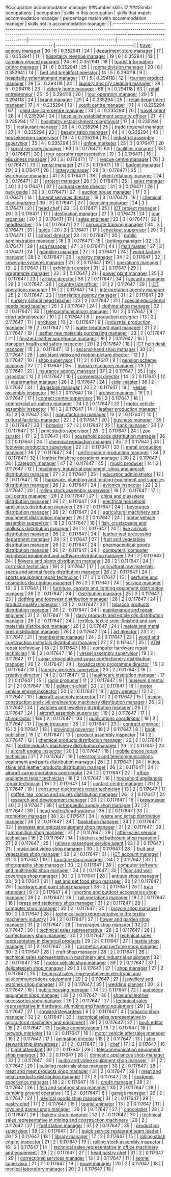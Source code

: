 #Occupation accommodation manager
##Number skills 17
###Similar occupations:
| occupation                                                                                                                                                        |   skills in this occupation |   skills that match accommodation manager |   percentage match with accommodation manager |   skills not in accommodation manager |
|:------------------------------------------------------------------------------------------------------------------------------------------------------------------|----------------------------:|------------------------------------------:|----------------------------------------------:|--------------------------------------:|
| [travel agency manager](travel_agency_manager.md)                                                                                                                 |                          30 |                                         6 |                                      0.352941 |                                    24 |
| [department store manager](department_store_manager.md)                                                                                                           |                          17 |                                         6 |                                      0.352941 |                                    11 |
| [hospitality revenue manager](hospitality_revenue_manager.md)                                                                                                     |                          19 |                                         6 |                                      0.352941 |                                    13 |
| [camping ground manager](camping_ground_manager.md)                                                                                                               |                          24 |                                         6 |                                      0.352941 |                                    18 |
| [tourist information centre manager](tourist_information_centre_manager.md)                                                                                       |                          31 |                                         6 |                                      0.352941 |                                    25 |
| [rooms division manager](rooms_division_manager.md)                                                                                                               |                          20 |                                         6 |                                      0.352941 |                                    14 |
| [bed and breakfast operator](bed_and_breakfast_operator.md)                                                                                                       |                          14 |                                         5 |                                      0.294118 |                                     9 |
| [hospitality entertainment manager](hospitality_entertainment_manager.md)                                                                                         |                          17 |                                         5 |                                      0.294118 |                                    12 |
| [tourism product manager](tourism_product_manager.md)                                                                                                             |                          29 |                                         5 |                                      0.294118 |                                    24 |
| [laundry and dry cleaning manager](laundry_and_dry_cleaning_manager.md)                                                                                           |                          28 |                                         5 |                                      0.294118 |                                    23 |
| [elderly home manager](elderly_home_manager.md)                                                                                                                   |                          68 |                                         5 |                                      0.294118 |                                    63 |
| [retail entrepreneur](retail_entrepreneur.md)                                                                                                                     |                          25 |                                         5 |                                      0.294118 |                                    20 |
| [tour operators manager](tour_operators_manager.md)                                                                                                               |                          29 |                                         5 |                                      0.294118 |                                    24 |
| [brand manager](brand_manager.md)                                                                                                                                 |                          29 |                                         4 |                                      0.235294 |                                    25 |
| [retail department manager](retail_department_manager.md)                                                                                                         |                          17 |                                         4 |                                      0.235294 |                                    13 |
| [youth centre manager](youth_centre_manager.md)                                                                                                                   |                          71 |                                         4 |                                      0.235294 |                                    67 |
| [child day care centre manager](child_day_care_centre_manager.md)                                                                                                 |                          74 |                                         4 |                                      0.235294 |                                    70 |
| [travel agent](travel_agent.md)                                                                                                                                   |                          28 |                                         4 |                                      0.235294 |                                    24 |
| [hospitality establishment security officer](hospitality_establishment_security_officer.md)                                                                       |                          21 |                                         4 |                                      0.235294 |                                    17 |
| [hospitality establishment receptionist](hospitality_establishment_receptionist.md)                                                                               |                          17 |                                         4 |                                      0.235294 |                                    13 |
| [restaurant manager](restaurant_manager.md)                                                                                                                       |                          29 |                                         4 |                                      0.235294 |                                    25 |
| [trade regional manager](trade_regional_manager.md)                                                                                                               |                          27 |                                         4 |                                      0.235294 |                                    23 |
| [beauty salon manager](beauty_salon_manager.md)                                                                                                                   |                          44 |                                         4 |                                      0.235294 |                                    40 |
| [housekeeping supervisor](housekeeping_supervisor.md)                                                                                                             |                          19 |                                         4 |                                      0.235294 |                                    15 |
| [industrial assembly supervisor](industrial_assembly_supervisor.md)                                                                                               |                          35 |                                         4 |                                      0.235294 |                                    31 |
| [online marketer](online_marketer.md)                                                                                                                             |                          23 |                                         3 |                                      0.176471 |                                    20 |
| [social services manager](social_services_manager.md)                                                                                                             |                          63 |                                         3 |                                      0.176471 |                                    60 |
| [facilities manager](facilities_manager.md)                                                                                                                       |                          33 |                                         3 |                                      0.176471 |                                    30 |
| [tour operator representative](tour_operator_representative.md)                                                                                                   |                          19 |                                         3 |                                      0.176471 |                                    16 |
| [eBusiness manager](eBusiness_manager.md)                                                                                                                         |                          20 |                                         3 |                                      0.176471 |                                    17 |
| [rescue centre manager](rescue_centre_manager.md)                                                                                                                 |                          76 |                                         3 |                                      0.176471 |                                    73 |
| [rental manager](rental_manager.md)                                                                                                                               |                          21 |                                         3 |                                      0.176471 |                                    18 |
| [budget manager](budget_manager.md)                                                                                                                               |                          29 |                                         3 |                                      0.176471 |                                    26 |
| [lottery manager](lottery_manager.md)                                                                                                                             |                          28 |                                         3 |                                      0.176471 |                                    25 |
| [warehouse manager](warehouse_manager.md)                                                                                                                         |                          41 |                                         3 |                                      0.176471 |                                    38 |
| [client relations manager](client_relations_manager.md)                                                                                                           |                          24 |                                         3 |                                      0.176471 |                                    21 |
| [project manager](project_manager.md)                                                                                                                             |                          28 |                                         3 |                                      0.176471 |                                    25 |
| [sales manager](sales_manager.md)                                                                                                                                 |                          40 |                                         3 |                                      0.176471 |                                    37 |
| [cultural centre director](cultural_centre_director.md)                                                                                                           |                          31 |                                         3 |                                      0.176471 |                                    28 |
| [park guide](park_guide.md)                                                                                                                                       |                          30 |                                         3 |                                      0.176471 |                                    27 |
| [auction house manager](auction_house_manager.md)                                                                                                                 |                          17 |                                         3 |                                      0.176471 |                                    14 |
| [funeral services director](funeral_services_director.md)                                                                                                         |                          19 |                                         3 |                                      0.176471 |                                    16 |
| [chemical plant manager](chemical_plant_manager.md)                                                                                                               |                          30 |                                         3 |                                      0.176471 |                                    27 |
| [licensing manager](licensing_manager.md)                                                                                                                         |                          24 |                                         3 |                                      0.176471 |                                    21 |
| [head chef](head_chef.md)                                                                                                                                         |                          28 |                                         3 |                                      0.176471 |                                    25 |
| [ICT project manager](ICT_project_manager.md)                                                                                                                     |                          20 |                                         3 |                                      0.176471 |                                    17 |
| [destination manager](destination_manager.md)                                                                                                                     |                          27 |                                         3 |                                      0.176471 |                                    24 |
| [tour organiser](tour_organiser.md)                                                                                                                               |                          20 |                                         3 |                                      0.176471 |                                    17 |
| [sales engineer](sales_engineer.md)                                                                                                                               |                          23 |                                         3 |                                      0.176471 |                                    20 |
| [headteacher](headteacher.md)                                                                                                                                     |                          25 |                                         3 |                                      0.176471 |                                    22 |
| [corporate training manager](corporate_training_manager.md)                                                                                                       |                          34 |                                         3 |                                      0.176471 |                                    31 |
| [guide](guide.md)                                                                                                                                                 |                          20 |                                         3 |                                      0.176471 |                                    17 |
| [checkout supervisor](checkout_supervisor.md)                                                                                                                     |                          20 |                                         3 |                                      0.176471 |                                    17 |
| [airport director](airport_director.md)                                                                                                                           |                          23 |                                         3 |                                      0.176471 |                                    20 |
| [public administration manager](public_administration_manager.md)                                                                                                 |                          18 |                                         3 |                                      0.176471 |                                    15 |
| [betting manager](betting_manager.md)                                                                                                                             |                          32 |                                         3 |                                      0.176471 |                                    29 |
| [spa manager](spa_manager.md)                                                                                                                                     |                          47 |                                         3 |                                      0.176471 |                                    44 |
| [malt master](malt_master.md)                                                                                                                                     |                          27 |                                         3 |                                      0.176471 |                                    24 |
| [gambling manager](gambling_manager.md)                                                                                                                           |                          27 |                                         3 |                                      0.176471 |                                    24 |
| [wood factory manager](wood_factory_manager.md)                                                                                                                   |                          28 |                                         2 |                                      0.117647 |                                    26 |
| [energy manager](energy_manager.md)                                                                                                                               |                          34 |                                         2 |                                      0.117647 |                                    32 |
| [sewerage systems manager](sewerage_systems_manager.md)                                                                                                           |                          21 |                                         2 |                                      0.117647 |                                    19 |
| [operations manager](operations_manager.md)                                                                                                                       |                          13 |                                         2 |                                      0.117647 |                                    11 |
| [exhibition curator](exhibition_curator.md)                                                                                                                       |                          31 |                                         2 |                                      0.117647 |                                    29 |
| [programme manager](programme_manager.md)                                                                                                                         |                          23 |                                         2 |                                      0.117647 |                                    21 |
| [power plant manager](power_plant_manager.md)                                                                                                                     |                          25 |                                         2 |                                      0.117647 |                                    23 |
| [artistic director](artistic_director.md)                                                                                                                         |                          36 |                                         2 |                                      0.117647 |                                    34 |
| [security manager](security_manager.md)                                                                                                                           |                          28 |                                         2 |                                      0.117647 |                                    26 |
| [countryside officer](countryside_officer.md)                                                                                                                     |                          31 |                                         2 |                                      0.117647 |                                    29 |
| [ICT operations manager](ICT_operations_manager.md)                                                                                                               |                          16 |                                         2 |                                      0.117647 |                                    14 |
| [interpretation agency manager](interpretation_agency_manager.md)                                                                                                 |                          25 |                                         2 |                                      0.117647 |                                    23 |
| [translation agency manager](translation_agency_manager.md)                                                                                                       |                          31 |                                         2 |                                      0.117647 |                                    29 |
| [nursery school head teacher](nursery_school_head_teacher.md)                                                                                                     |                          23 |                                         2 |                                      0.117647 |                                    21 |
| [special educational needs head teacher](special_educational_needs_head_teacher.md)                                                                               |                          26 |                                         2 |                                      0.117647 |                                    24 |
| [clothing shop manager](clothing_shop_manager.md)                                                                                                                 |                          32 |                                         2 |                                      0.117647 |                                    30 |
| [telecommunications manager](telecommunications_manager.md)                                                                                                       |                          10 |                                         2 |                                      0.117647 |                                     8 |
| [court administrator](court_administrator.md)                                                                                                                     |                          10 |                                         2 |                                      0.117647 |                                     8 |
| [production designer](production_designer.md)                                                                                                                     |                          13 |                                         2 |                                      0.117647 |                                    11 |
| [producer](producer.md)                                                                                                                                           |                          10 |                                         2 |                                      0.117647 |                                     8 |
| [industrial production manager](industrial_production_manager.md)                                                                                                 |                          19 |                                         2 |                                      0.117647 |                                    17 |
| [water treatment plant manager](water_treatment_plant_manager.md)                                                                                                 |                          21 |                                         2 |                                      0.117647 |                                    19 |
| [leather raw materials purchasing manager](leather_raw_materials_purchasing_manager.md)                                                                           |                          23 |                                         2 |                                      0.117647 |                                    21 |
| [finished leather warehouse manager](finished_leather_warehouse_manager.md)                                                                                       |                          18 |                                         2 |                                      0.117647 |                                    16 |
| [transport health and safety inspector](transport_health_and_safety_inspector.md)                                                                                 |                          20 |                                         2 |                                      0.117647 |                                    18 |
| [ICT help desk manager](ICT_help_desk_manager.md)                                                                                                                 |                          15 |                                         2 |                                      0.117647 |                                    13 |
| [second-hand shop manager](second-hand_shop_manager.md)                                                                                                           |                          30 |                                         2 |                                      0.117647 |                                    28 |
| [assistant video and motion picture director](assistant_video_and_motion_picture_director.md)                                                                     |                          12 |                                         2 |                                      0.117647 |                                    10 |
| [shop supervisor](shop_supervisor.md)                                                                                                                             |                          11 |                                         2 |                                      0.117647 |                                     9 |
| [pension scheme manager](pension_scheme_manager.md)                                                                                                               |                          27 |                                         2 |                                      0.117647 |                                    25 |
| [human resources manager](human_resources_manager.md)                                                                                                             |                          23 |                                         2 |                                      0.117647 |                                    21 |
| [insurance agency manager](insurance_agency_manager.md)                                                                                                           |                          37 |                                         2 |                                      0.117647 |                                    35 |
| [tax inspector](tax_inspector.md)                                                                                                                                 |                          12 |                                         2 |                                      0.117647 |                                    10 |
| [commercial director](commercial_director.md)                                                                                                                     |                          14 |                                         2 |                                      0.117647 |                                    12 |
| [supermarket manager](supermarket_manager.md)                                                                                                                     |                          26 |                                         2 |                                      0.117647 |                                    24 |
| [cider master](cider_master.md)                                                                                                                                   |                          36 |                                         2 |                                      0.117647 |                                    34 |
| [drugstore manager](drugstore_manager.md)                                                                                                                         |                          20 |                                         2 |                                      0.117647 |                                    18 |
| [vessel assembly inspector](vessel_assembly_inspector.md)                                                                                                         |                          16 |                                         2 |                                      0.117647 |                                    14 |
| [archive manager](archive_manager.md)                                                                                                                             |                          19 |                                         2 |                                      0.117647 |                                    17 |
| [contact centre supervisor](contact_centre_supervisor.md)                                                                                                         |                          18 |                                         2 |                                      0.117647 |                                    16 |
| [commercial art gallery manager](commercial_art_gallery_manager.md)                                                                                               |                          24 |                                         2 |                                      0.117647 |                                    22 |
| [motor vehicle assembly inspector](motor_vehicle_assembly_inspector.md)                                                                                           |                          16 |                                         2 |                                      0.117647 |                                    14 |
| [leather production manager](leather_production_manager.md)                                                                                                       |                          35 |                                         2 |                                      0.117647 |                                    33 |
| [manufacturing manager](manufacturing_manager.md)                                                                                                                 |                          12 |                                         2 |                                      0.117647 |                                    10 |
| [cultural facilities manager](cultural_facilities_manager.md)                                                                                                     |                          22 |                                         2 |                                      0.117647 |                                    20 |
| [business manager](business_manager.md)                                                                                                                           |                          35 |                                         2 |                                      0.117647 |                                    33 |
| [botanist](botanist.md)                                                                                                                                           |                          27 |                                         2 |                                      0.117647 |                                    25 |
| [bank manager](bank_manager.md)                                                                                                                                   |                          33 |                                         2 |                                      0.117647 |                                    31 |
| [print studio supervisor](print_studio_supervisor.md)                                                                                                             |                          26 |                                         2 |                                      0.117647 |                                    24 |
| [zoo curator](zoo_curator.md)                                                                                                                                     |                          47 |                                         2 |                                      0.117647 |                                    45 |
| [household goods distribution manager](household_goods_distribution_manager.md)                                                                                   |                          26 |                                         2 |                                      0.117647 |                                    24 |
| [chemical production manager](chemical_production_manager.md)                                                                                                     |                          35 |                                         2 |                                      0.117647 |                                    33 |
| [footwear production supervisor](footwear_production_supervisor.md)                                                                                               |                          22 |                                         2 |                                      0.117647 |                                    20 |
| [metal production manager](metal_production_manager.md)                                                                                                           |                          26 |                                         2 |                                      0.117647 |                                    24 |
| [performance production manager](performance_production_manager.md)                                                                                               |                          34 |                                         2 |                                      0.117647 |                                    32 |
| [leather finishing operations manager](leather_finishing_operations_manager.md)                                                                                   |                          30 |                                         2 |                                      0.117647 |                                    28 |
| [category manager](category_manager.md)                                                                                                                           |                          47 |                                         2 |                                      0.117647 |                                    45 |
| [music producer](music_producer.md)                                                                                                                               |                          14 |                                         2 |                                      0.117647 |                                    12 |
| [machinery, industrial equipment, ships and aircraft distribution manager](machinery,_industrial_equipment,_ships_and_aircraft_distribution_manager.md)           |                          27 |                                         2 |                                      0.117647 |                                    25 |
| [education administrator](education_administrator.md)                                                                                                             |                          12 |                                         2 |                                      0.117647 |                                    10 |
| [hardware, plumbing and heating equipment and supplies distribution manager](hardware,_plumbing_and_heating_equipment_and_supplies_distribution_manager.md)       |                          26 |                                         2 |                                      0.117647 |                                    24 |
| [avionics inspector](avionics_inspector.md)                                                                                                                       |                          22 |                                         2 |                                      0.117647 |                                    20 |
| [rolling stock assembly supervisor](rolling_stock_assembly_supervisor.md)                                                                                         |                          19 |                                         2 |                                      0.117647 |                                    17 |
| [call centre manager](call_centre_manager.md)                                                                                                                     |                          29 |                                         2 |                                      0.117647 |                                    27 |
| [china and glassware distribution manager](china_and_glassware_distribution_manager.md)                                                                           |                          26 |                                         2 |                                      0.117647 |                                    24 |
| [electrical household appliances distribution manager](electrical_household_appliances_distribution_manager.md)                                                   |                          26 |                                         2 |                                      0.117647 |                                    24 |
| [beverages distribution manager](beverages_distribution_manager.md)                                                                                               |                          26 |                                         2 |                                      0.117647 |                                    24 |
| [agricultural machinery and equipment distribution manager](agricultural_machinery_and_equipment_distribution_manager.md)                                         |                          26 |                                         2 |                                      0.117647 |                                    24 |
| [motor vehicle assembly supervisor](motor_vehicle_assembly_supervisor.md)                                                                                         |                          18 |                                         2 |                                      0.117647 |                                    16 |
| [fish, crustaceans and molluscs distribution manager](fish,_crustaceans_and_molluscs_distribution_manager.md)                                                     |                          26 |                                         2 |                                      0.117647 |                                    24 |
| [live animals distribution manager](live_animals_distribution_manager.md)                                                                                         |                          26 |                                         2 |                                      0.117647 |                                    24 |
| [leather wet processing department manager](leather_wet_processing_department_manager.md)                                                                         |                          29 |                                         2 |                                      0.117647 |                                    27 |
| [fruit and vegetables distribution manager](fruit_and_vegetables_distribution_manager.md)                                                                         |                          26 |                                         2 |                                      0.117647 |                                    24 |
| [pharmaceutical goods distribution manager](pharmaceutical_goods_distribution_manager.md)                                                                         |                          26 |                                         2 |                                      0.117647 |                                    24 |
| [computers, computer peripheral equipment and software distribution manager](computers,_computer_peripheral_equipment_and_software_distribution_manager.md)       |                          26 |                                         2 |                                      0.117647 |                                    24 |
| [flowers and plants distribution manager](flowers_and_plants_distribution_manager.md)                                                                             |                          26 |                                         2 |                                      0.117647 |                                    24 |
| [corrosion technician](corrosion_technician.md)                                                                                                                   |                          19 |                                         2 |                                      0.117647 |                                    17 |
| [agricultural raw materials, seeds and animal feeds distribution manager](agricultural_raw_materials,_seeds_and_animal_feeds_distribution_manager.md)             |                          26 |                                         2 |                                      0.117647 |                                    24 |
| [sports equipment repair technician](sports_equipment_repair_technician.md)                                                                                       |                          17 |                                         2 |                                      0.117647 |                                    15 |
| [perfume and cosmetics distribution manager](perfume_and_cosmetics_distribution_manager.md)                                                                       |                          26 |                                         2 |                                      0.117647 |                                    24 |
| [service manager](service_manager.md)                                                                                                                             |                          13 |                                         2 |                                      0.117647 |                                    11 |
| [furniture, carpets and lighting equipment distribution manager](furniture,_carpets_and_lighting_equipment_distribution_manager.md)                               |                          26 |                                         2 |                                      0.117647 |                                    24 |
| [distribution manager](distribution_manager.md)                                                                                                                   |                          25 |                                         2 |                                      0.117647 |                                    23 |
| [clothing and footwear distribution manager](clothing_and_footwear_distribution_manager.md)                                                                       |                          26 |                                         2 |                                      0.117647 |                                    24 |
| [product quality inspector](product_quality_inspector.md)                                                                                                         |                          22 |                                         2 |                                      0.117647 |                                    20 |
| [tobacco products distribution manager](tobacco_products_distribution_manager.md)                                                                                 |                          26 |                                         2 |                                      0.117647 |                                    24 |
| [maintenance and repair engineer](maintenance_and_repair_engineer.md)                                                                                             |                          21 |                                         2 |                                      0.117647 |                                    19 |
| [dairy products and edible oils distribution manager](dairy_products_and_edible_oils_distribution_manager.md)                                                     |                          26 |                                         2 |                                      0.117647 |                                    24 |
| [textiles, textile semi-finished and raw materials distribution manager](textiles,_textile_semi-finished_and_raw_materials_distribution_manager.md)               |                          26 |                                         2 |                                      0.117647 |                                    24 |
| [metals and metal ores distribution manager](metals_and_metal_ores_distribution_manager.md)                                                                       |                          26 |                                         2 |                                      0.117647 |                                    24 |
| [art director](art_director.md)                                                                                                                                   |                          23 |                                         2 |                                      0.117647 |                                    21 |
| [membership manager](membership_manager.md)                                                                                                                       |                          24 |                                         2 |                                      0.117647 |                                    22 |
| [wood and construction materials distribution manager](wood_and_construction_materials_distribution_manager.md)                                                   |                          27 |                                         2 |                                      0.117647 |                                    25 |
| [ATM repair technician](ATM_repair_technician.md)                                                                                                                 |                          18 |                                         2 |                                      0.117647 |                                    16 |
| [computer hardware repair technician](computer_hardware_repair_technician.md)                                                                                     |                          18 |                                         2 |                                      0.117647 |                                    16 |
| [vessel assembly supervisor](vessel_assembly_supervisor.md)                                                                                                       |                          19 |                                         2 |                                      0.117647 |                                    17 |
| [sugar, chocolate and sugar confectionery distribution manager](sugar,_chocolate_and_sugar_confectionery_distribution_manager.md)                                 |                          26 |                                         2 |                                      0.117647 |                                    24 |
| [broadcasting programme director](broadcasting_programme_director.md)                                                                                             |                          15 |                                         2 |                                      0.117647 |                                    13 |
| [laundry workers supervisor](laundry_workers_supervisor.md)                                                                                                       |                          20 |                                         2 |                                      0.117647 |                                    18 |
| [creative director](creative_director.md)                                                                                                                         |                          14 |                                         2 |                                      0.117647 |                                    12 |
| [healthcare institution manager](healthcare_institution_manager.md)                                                                                               |                          17 |                                         2 |                                      0.117647 |                                    15 |
| [radio producer](radio_producer.md)                                                                                                                               |                          11 |                                         2 |                                      0.117647 |                                     9 |
| [museum director](museum_director.md)                                                                                                                             |                          21 |                                         2 |                                      0.117647 |                                    19 |
| [editor-in-chief](editor-in-chief.md)                                                                                                                             |                          20 |                                         2 |                                      0.117647 |                                    18 |
| [motor vehicle engine inspector](motor_vehicle_engine_inspector.md)                                                                                               |                          20 |                                         2 |                                      0.117647 |                                    18 |
| [army general](army_general.md)                                                                                                                                   |                          12 |                                         2 |                                      0.117647 |                                    10 |
| [aircraft assembly inspector](aircraft_assembly_inspector.md)                                                                                                     |                          17 |                                         2 |                                      0.117647 |                                    15 |
| [mining, construction and civil engineering machinery distribution manager](mining,_construction_and_civil_engineering_machinery_distribution_manager.md)         |                          26 |                                         2 |                                      0.117647 |                                    24 |
| [watches and jewellery distribution manager](watches_and_jewellery_distribution_manager.md)                                                                       |                          26 |                                         2 |                                      0.117647 |                                    24 |
| [aircraft assembly supervisor](aircraft_assembly_supervisor.md)                                                                                                   |                          19 |                                         2 |                                      0.117647 |                                    17 |
| [chiropractor](chiropractor.md)                                                                                                                                   |                         136 |                                         2 |                                      0.117647 |                                   134 |
| [publications coordinator](publications_coordinator.md)                                                                                                           |                          19 |                                         2 |                                      0.117647 |                                    17 |
| [bank treasurer](bank_treasurer.md)                                                                                                                               |                          25 |                                         2 |                                      0.117647 |                                    23 |
| [contract engineer](contract_engineer.md)                                                                                                                         |                          15 |                                         2 |                                      0.117647 |                                    13 |
| [provincial governor](provincial_governor.md)                                                                                                                     |                          10 |                                         2 |                                      0.117647 |                                     8 |
| [book publisher](book_publisher.md)                                                                                                                               |                          15 |                                         2 |                                      0.117647 |                                    13 |
| [product assembly inspector](product_assembly_inspector.md)                                                                                                       |                          14 |                                         2 |                                      0.117647 |                                    12 |
| [chemical products distribution manager](chemical_products_distribution_manager.md)                                                                               |                          26 |                                         2 |                                      0.117647 |                                    24 |
| [textile industry machinery distribution manager](textile_industry_machinery_distribution_manager.md)                                                             |                          26 |                                         2 |                                      0.117647 |                                    24 |
| [aircraft engine inspector](aircraft_engine_inspector.md)                                                                                                         |                          20 |                                         2 |                                      0.117647 |                                    18 |
| [mobile phone repair technician](mobile_phone_repair_technician.md)                                                                                               |                          21 |                                         2 |                                      0.117647 |                                    19 |
| [electronic and telecommunications equipment and parts distribution manager](electronic_and_telecommunications_equipment_and_parts_distribution_manager.md)       |                          26 |                                         2 |                                      0.117647 |                                    24 |
| [hides, skins and leather products distribution manager](hides,_skins_and_leather_products_distribution_manager.md)                                               |                          26 |                                         2 |                                      0.117647 |                                    24 |
| [aircraft cargo operations coordinator](aircraft_cargo_operations_coordinator.md)                                                                                 |                          24 |                                         2 |                                      0.117647 |                                    22 |
| [office equipment repair technician](office_equipment_repair_technician.md)                                                                                       |                          18 |                                         2 |                                      0.117647 |                                    16 |
| [household appliances repair technician](household_appliances_repair_technician.md)                                                                               |                          16 |                                         2 |                                      0.117647 |                                    14 |
| [contact centre manager](contact_centre_manager.md)                                                                                                               |                          20 |                                         2 |                                      0.117647 |                                    18 |
| [consumer electronics repair technician](consumer_electronics_repair_technician.md)                                                                               |                          13 |                                         2 |                                      0.117647 |                                    11 |
| [coffee, tea, cocoa and spices distribution manager](coffee,_tea,_cocoa_and_spices_distribution_manager.md)                                                       |                          26 |                                         2 |                                      0.117647 |                                    24 |
| [research and development manager](research_and_development_manager.md)                                                                                           |                          20 |                                         2 |                                      0.117647 |                                    18 |
| [brewmaster](brewmaster.md)                                                                                                                                       |                          40 |                                         2 |                                      0.117647 |                                    38 |
| [orthopaedic supply shop manager](orthopaedic_supply_shop_manager.md)                                                                                             |                          32 |                                         2 |                                      0.117647 |                                    30 |
| [head waiter/head waitress](head_waiter-head_waitress.md)                                                                                                         |                          35 |                                         2 |                                      0.117647 |                                    33 |
| [promotion manager](promotion_manager.md)                                                                                                                         |                          36 |                                         2 |                                      0.117647 |                                    34 |
| [waste and scrap distribution manager](waste_and_scrap_distribution_manager.md)                                                                                   |                          26 |                                         2 |                                      0.117647 |                                    24 |
| [bookshop manager](bookshop_manager.md)                                                                                                                           |                          34 |                                         2 |                                      0.117647 |                                    32 |
| [eyewear and optical equipment shop manager](eyewear_and_optical_equipment_shop_manager.md)                                                                       |                          31 |                                         2 |                                      0.117647 |                                    29 |
| [ammunition shop manager](ammunition_shop_manager.md)                                                                                                             |                          31 |                                         2 |                                      0.117647 |                                    29 |
| [after-sales service technician](after-sales_service_technician.md)                                                                                               |                          16 |                                         2 |                                      0.117647 |                                    14 |
| [kitchen and bathroom shop manager](kitchen_and_bathroom_shop_manager.md)                                                                                         |                          27 |                                         2 |                                      0.117647 |                                    25 |
| [railway passenger service agent](railway_passenger_service_agent.md)                                                                                             |                          23 |                                         2 |                                      0.117647 |                                    21 |
| [music and video shop manager](music_and_video_shop_manager.md)                                                                                                   |                          30 |                                         2 |                                      0.117647 |                                    28 |
| [fruit and vegetables shop manager](fruit_and_vegetables_shop_manager.md)                                                                                         |                          33 |                                         2 |                                      0.117647 |                                    31 |
| [ICT account manager](ICT_account_manager.md)                                                                                                                     |                          21 |                                         2 |                                      0.117647 |                                    19 |
| [furniture shop manager](furniture_shop_manager.md)                                                                                                               |                          34 |                                         2 |                                      0.117647 |                                    32 |
| [photography shop manager](photography_shop_manager.md)                                                                                                           |                          30 |                                         2 |                                      0.117647 |                                    28 |
| [computer software and multimedia shop manager](computer_software_and_multimedia_shop_manager.md)                                                                 |                          34 |                                         2 |                                      0.117647 |                                    32 |
| [floor and wall coverings shop manager](floor_and_wall_coverings_shop_manager.md)                                                                                 |                          30 |                                         2 |                                      0.117647 |                                    28 |
| [antique shop manager](antique_shop_manager.md)                                                                                                                   |                          33 |                                         2 |                                      0.117647 |                                    31 |
| [pet and pet food shop manager](pet_and_pet_food_shop_manager.md)                                                                                                 |                          30 |                                         2 |                                      0.117647 |                                    28 |
| [hardware and paint shop manager](hardware_and_paint_shop_manager.md)                                                                                             |                          28 |                                         2 |                                      0.117647 |                                    26 |
| [train attendant](train_attendant.md)                                                                                                                             |                           6 |                                         2 |                                      0.117647 |                                     4 |
| [sporting and outdoor accessories shop manager](sporting_and_outdoor_accessories_shop_manager.md)                                                                 |                          28 |                                         2 |                                      0.117647 |                                    26 |
| [rail operations manager](rail_operations_manager.md)                                                                                                             |                          18 |                                         2 |                                      0.117647 |                                    16 |
| [press and stationery shop manager](press_and_stationery_shop_manager.md)                                                                                         |                          31 |                                         2 |                                      0.117647 |                                    29 |
| [computer shop manager](computer_shop_manager.md)                                                                                                                 |                          32 |                                         2 |                                      0.117647 |                                    30 |
| [bicycle shop manager](bicycle_shop_manager.md)                                                                                                                   |                          30 |                                         2 |                                      0.117647 |                                    28 |
| [technical sales representative in the textile machinery industry](technical_sales_representative_in_the_textile_machinery_industry.md)                           |                          29 |                                         2 |                                      0.117647 |                                    27 |
| [flower and garden shop manager](flower_and_garden_shop_manager.md)                                                                                               |                          31 |                                         2 |                                      0.117647 |                                    29 |
| [beverages shop manager](beverages_shop_manager.md)                                                                                                               |                          32 |                                         2 |                                      0.117647 |                                    30 |
| [technical sales representative](technical_sales_representative.md)                                                                                               |                          28 |                                         2 |                                      0.117647 |                                    26 |
| [confectionery shop manager](confectionery_shop_manager.md)                                                                                                       |                          30 |                                         2 |                                      0.117647 |                                    28 |
| [technical sales representative in chemical products](technical_sales_representative_in_chemical_products.md)                                                     |                          29 |                                         2 |                                      0.117647 |                                    27 |
| [textile shop manager](textile_shop_manager.md)                                                                                                                   |                          31 |                                         2 |                                      0.117647 |                                    29 |
| [cosmetics and perfume shop manager](cosmetics_and_perfume_shop_manager.md)                                                                                       |                          30 |                                         2 |                                      0.117647 |                                    28 |
| [craft shop manager](craft_shop_manager.md)                                                                                                                       |                          28 |                                         2 |                                      0.117647 |                                    26 |
| [technical sales representative in machinery and industrial equipment](technical_sales_representative_in_machinery_and_industrial_equipment.md)                   |                          32 |                                         2 |                                      0.117647 |                                    30 |
| [motor vehicle shop manager](motor_vehicle_shop_manager.md)                                                                                                       |                          39 |                                         2 |                                      0.117647 |                                    37 |
| [delicatessen shop manager](delicatessen_shop_manager.md)                                                                                                         |                          29 |                                         2 |                                      0.117647 |                                    27 |
| [shop manager](shop_manager.md)                                                                                                                                   |                          27 |                                         2 |                                      0.117647 |                                    25 |
| [technical sales representative in electronic and telecommunications equipment](technical_sales_representative_in_electronic_and_telecommunications_equipment.md) |                          29 |                                         2 |                                      0.117647 |                                    27 |
| [jewellery and watches shop manager](jewellery_and_watches_shop_manager.md)                                                                                       |                          37 |                                         2 |                                      0.117647 |                                    35 |
| [wedding planner](wedding_planner.md)                                                                                                                             |                          20 |                                         2 |                                      0.117647 |                                    18 |
| [public housing manager](public_housing_manager.md)                                                                                                               |                          74 |                                         2 |                                      0.117647 |                                    72 |
| [audiology equipment shop manager](audiology_equipment_shop_manager.md)                                                                                           |                          32 |                                         2 |                                      0.117647 |                                    30 |
| [shoe and leather accessories shop manager](shoe_and_leather_accessories_shop_manager.md)                                                                         |                          29 |                                         2 |                                      0.117647 |                                    27 |
| [technical sales representative in hardware, plumbing and heating equipment](technical_sales_representative_in_hardware,_plumbing_and_heating_equipment.md)       |                          29 |                                         2 |                                      0.117647 |                                    27 |
| [steward/stewardess](steward-stewardess.md)                                                                                                                       |                           6 |                                         2 |                                      0.117647 |                                     4 |
| [tobacco shop manager](tobacco_shop_manager.md)                                                                                                                   |                          32 |                                         2 |                                      0.117647 |                                    30 |
| [technical sales representative in agricultural machinery and equipment](technical_sales_representative_in_agricultural_machinery_and_equipment.md)               |                          29 |                                         2 |                                      0.117647 |                                    27 |
| [book editor](book_editor.md)                                                                                                                                     |                          15 |                                         2 |                                      0.117647 |                                    13 |
| [police commissioner](police_commissioner.md)                                                                                                                     |                          18 |                                         2 |                                      0.117647 |                                    16 |
| [network marketer](network_marketer.md)                                                                                                                           |                          18 |                                         2 |                                      0.117647 |                                    16 |
| [motor vehicle aftersales manager](motor_vehicle_aftersales_manager.md)                                                                                           |                          19 |                                         2 |                                      0.117647 |                                    17 |
| [animation director](animation_director.md)                                                                                                                       |                          15 |                                         2 |                                      0.117647 |                                    13 |
| [ship steward/ship stewardess](ship_steward-ship_stewardess.md)                                                                                                   |                          21 |                                         2 |                                      0.117647 |                                    19 |
| [chef](chef.md)                                                                                                                                                   |                          17 |                                         2 |                                      0.117647 |                                    15 |
| [flight attendant](flight_attendant.md)                                                                                                                           |                          30 |                                         2 |                                      0.117647 |                                    28 |
| [telecommunication equipment shop manager](telecommunication_equipment_shop_manager.md)                                                                           |                          30 |                                         2 |                                      0.117647 |                                    28 |
| [domestic appliances shop manager](domestic_appliances_shop_manager.md)                                                                                           |                          32 |                                         2 |                                      0.117647 |                                    30 |
| [audio and video equipment shop manager](audio_and_video_equipment_shop_manager.md)                                                                               |                          31 |                                         2 |                                      0.117647 |                                    29 |
| [building materials shop manager](building_materials_shop_manager.md)                                                                                             |                          30 |                                         2 |                                      0.117647 |                                    28 |
| [meat and meat products shop manager](meat_and_meat_products_shop_manager.md)                                                                                     |                          31 |                                         2 |                                      0.117647 |                                    29 |
| [meat and meat products distribution manager](meat_and_meat_products_distribution_manager.md)                                                                     |                          27 |                                         2 |                                      0.117647 |                                    25 |
| [customer experience manager](customer_experience_manager.md)                                                                                                     |                          18 |                                         2 |                                      0.117647 |                                    16 |
| [credit manager](credit_manager.md)                                                                                                                               |                          28 |                                         2 |                                      0.117647 |                                    26 |
| [fish and seafood shop manager](fish_and_seafood_shop_manager.md)                                                                                                 |                          30 |                                         2 |                                      0.117647 |                                    28 |
| [camping ground operative](camping_ground_operative.md)                                                                                                           |                          10 |                                         2 |                                      0.117647 |                                     8 |
| [garage manager](garage_manager.md)                                                                                                                               |                          26 |                                         2 |                                      0.117647 |                                    24 |
| [medical goods shop manager](medical_goods_shop_manager.md)                                                                                                       |                          31 |                                         2 |                                      0.117647 |                                    29 |
| [pastry chef](pastry_chef.md)                                                                                                                                     |                          17 |                                         2 |                                      0.117647 |                                    15 |
| [tourist animator](tourist_animator.md)                                                                                                                           |                          13 |                                         2 |                                      0.117647 |                                    11 |
| [toys and games shop manager](toys_and_games_shop_manager.md)                                                                                                     |                          29 |                                         2 |                                      0.117647 |                                    27 |
| [chocolatier](chocolatier.md)                                                                                                                                     |                          28 |                                         2 |                                      0.117647 |                                    26 |
| [bakery shop manager](bakery_shop_manager.md)                                                                                                                     |                          32 |                                         2 |                                      0.117647 |                                    30 |
| [technical sales representative in mining and construction machinery](technical_sales_representative_in_mining_and_construction_machinery.md)                     |                          29 |                                         2 |                                      0.117647 |                                    27 |
| [fuel station manager](fuel_station_manager.md)                                                                                                                   |                          37 |                                         2 |                                      0.117647 |                                    35 |
| [production supervisor](production_supervisor.md)                                                                                                                 |                          39 |                                         2 |                                      0.117647 |                                    37 |
| [quick service restaurant team leader](quick_service_restaurant_team_leader.md)                                                                                   |                          20 |                                         2 |                                      0.117647 |                                    18 |
| [library manager](library_manager.md)                                                                                                                             |                          17 |                                         2 |                                      0.117647 |                                    15 |
| [rolling stock engine inspector](rolling_stock_engine_inspector.md)                                                                                               |                          21 |                                         2 |                                      0.117647 |                                    19 |
| [rolling stock assembly inspector](rolling_stock_assembly_inspector.md)                                                                                           |                          16 |                                         2 |                                      0.117647 |                                    14 |
| [technical sales representative in office machinery and equipment](technical_sales_representative_in_office_machinery_and_equipment.md)                           |                          29 |                                         2 |                                      0.117647 |                                    27 |
| [head pastry chef](head_pastry_chef.md)                                                                                                                           |                          31 |                                         2 |                                      0.117647 |                                    29 |
| [correctional services manager](correctional_services_manager.md)                                                                                                 |                          13 |                                         2 |                                      0.117647 |                                    11 |
| [kennel supervisor](kennel_supervisor.md)                                                                                                                         |                          21 |                                         2 |                                      0.117647 |                                    19 |
| [move manager](move_manager.md)                                                                                                                                   |                          20 |                                         2 |                                      0.117647 |                                    18 |
| [medical laboratory manager](medical_laboratory_manager.md)                                                                                                       |                          20 |                                         2 |                                      0.117647 |                                    18 |
